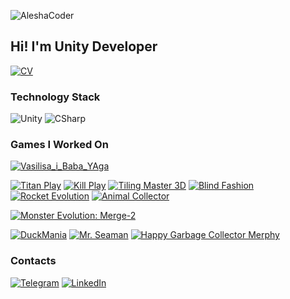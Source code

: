 ![AleshaCoder](https://sun9-17.userapi.com/3O2_zhl5r4nzpAXh31NPcOKlm-T7ZTqJsl3efw/ob5zvQj0n4I.jpg)
## Hi! I'm Unity Developer
[![CV](https://img.shields.io/badge/-CV_AleshaCoder-123456?style=for-the-badge&logo=GoogleMessages)](https://docs.google.com/document/d/1zJdecRJM0VvcyIG3bGC7uGYbpkSTZWsjU3lZEqyHRNU/)
### Technology Stack

![Unity](https://img.shields.io/badge/-Unity-123456?style=for-the-badge&logo=unity)
![CSharp](https://img.shields.io/badge/-CSharp-123456?style=for-the-badge&logo=csharp&logoColor=37E1FF)

### Games I Worked On

[![Vasilisa_i_Baba_YAga](https://img.shields.io/badge/-Vasilisa_i_Baba_YAga-123456?style=for-the-badge&logo=Steam)](https://store.steampowered.com/app/2331070/Vasilisa_i_Baba_YAga/)

[![Titan Play](https://img.shields.io/badge/-Titan%20Play-123456?style=for-the-badge&logo=GooglePlay)](https://play.google.com/store/apps/details?id=com.Agava.Playground)
[![Kill Play](https://img.shields.io/badge/-Kill%20Play-123456?style=for-the-badge&logo=GooglePlay)](https://play.google.com/store/apps/details?id=azon.killplay)
[![Tiling Master 3D](https://img.shields.io/badge/-Tiling_Master_3D-123456?style=for-the-badge&logo=GooglePlay)](https://play.google.com/store/apps/details?id=com.games.TileRepair)
[![Blind Fashion](https://img.shields.io/badge/-Blind_Fashion-123456?style=for-the-badge&logo=GooglePlay)](https://play.google.com/store/apps/details?id=com.Ndgames.BlindFashion)
[![Rocket Evolution](https://img.shields.io/badge/-Rocket_Evolution-123456?style=for-the-badge&logo=GooglePlay)](https://play.google.com/store/apps/details?id=com.HyperJunkie.RocketEvolution)
[![Animal Collector](https://img.shields.io/badge/-Animal_Collector-123456?style=for-the-badge&logo=GooglePlay)](https://play.google.com/store/apps/details?id=com.hyperquad.animalcollector)

[![Monster Evolution: Merge-2](https://img.shields.io/badge/-Monster%20Evolution-123456?style=for-the-badge&logo=webgl)](https://play.google.com/store/apps/details?id=com.hyperquad.animalcollector)

[![DuckMania](https://img.shields.io/badge/DuckMania-123456?style=for-the-badge&logo=Itch.io)](https://aleshacoder.itch.io/duckmania)
[![Mr. Seaman](https://img.shields.io/badge/Mr._Seaman-123456?style=for-the-badge&logo=Itch.io)](https://aleshacoder.itch.io/mr-seaman)
[![Happy Garbage Collector Merphy](https://img.shields.io/badge/Happy_Garbage_Collector_Merphy-123456?style=for-the-badge&logo=Itch.io)](https://aleshacoder.itch.io/happygarbagecollectormerphy)

### Contacts
[![Telegram](https://img.shields.io/badge/-Telegram-123456?style=for-the-badge&logo=telegram)](https://t.me/AleshaCoder)
[![LinkedIn](https://img.shields.io/badge/-LinkedIn-123456?style=for-the-badge&logo=LinkedIn)](https://www.linkedin.com/in/aleksei-afanasev-363373343/)
